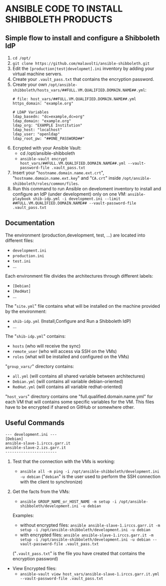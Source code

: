 # ANSIBLE CODE TO INSTALL SHIBBOLETH PRODUCTS

## Simple flow to install and configure a Shibboleth IdP
1. ```cd /opt/```
2. ```git clone https://github.com/malavolti/ansible-shibboleth.git```
3. Edit the ```[production|test|developmet].ini``` inventory by adding your virtual machine servers.
4. Create your ```.vault_pass.txt``` that contains the encryption password.
5. Create your own ```/opt/ansible-shibboleth/hosts_vars/##FULL.VM.QUALIFIED.DOMAIN.NAME##.yml```:
    ```
    # file: host_vars/##FULL.VM.QUALIFIED.DOMAIN.NAME##.yml
    https_domain: "example.org"
    
    # LDAP Variables
    ldap_basedn: "dc=example,dc=org"
    ldap_domain: "example.org"
    ldap_org: "EXAMPLE Institution"
    ldap_host: "localhost"
    ldap_user: "openldap"
    ldap_root_pw: "##ONE_PASSWORD##"
    ```
6. Ecrypted with your Ansible Vault:
    * cd /opt/ansible-shibboleth
    * ```ansible-vault encrypt host_vars/##FULL.VM.QUALIFIED.DOMAIN.NAME##.yml --vault-password-file .vault_pass.txt ```
7. Insert your "```hostname.domain.name.ext.crt```", "```hostname.domain.name.ext.key```" and "```CA.crt```" inside ```/opt/ansible-shibboleth/roles/common/files```.
8. Run this command to run Ansible on develoment inventory to install and configure an IdP (under development) only on one VM:
    ```ansible-playbook shib-idp.yml -i development.ini --limit ##FULL.VM.QUALIFIED.DOMAIN.NAME## --vault-password-file .vault_pass.txt```

## Documentation ##
The environment (production,development, test, ...) are located into different files:
   - ```development.ini```
   - ```production.ini```
   - ```test.ini```
   - ...

Each environment file divides the architectures through different labels:
   - ```[Debian]```
   - ```[RedHat]```
   - ...

The "```site.yml```" file contains what will be installed on the machine provided by the environment:
   - ```shib-idp.yml``` (Install,Configure and Run a Shibboleth IdP)
   - ...

The "```shib-idp.yml```" contains:
   - ```hosts``` (who will receive the sync)
   - ```remote_user``` (who will access via SSH on the VMs)
   - ```roles``` (what will be installed and configured on the VMs)

"```group_vars/```" directory contains:
   - ```all.yml```      (will contains all shared variable between architectures)
   - ```Debian.yml```   (will contains all variable debian-oriented)
   - ```RedHat.yml```   (will contains all variable redhat-oriented)

"```host_vars```" directory contains one "full.qualified.domain.name.yml" for each VM that will contains some specific variables for the VM. This files have to be encrypted if shared on GitHub or somewhere other.

## Useful Commands ##

```
--- development.ini ---
[Debian]
ansible-slave-1.irccs.garr.it
ansible-slave-2.izs.garr.it
-----------------------
```
1. Test that the connection with the VMs is working:
   * ```ansible all -m ping -i /opt/ansible-shibboleth/development.ini -u debian```
  ("```debian```" is the user used to perform the SSH connection with the client to synchronize)

2. Get the facts from the VMs:
   * ```ansible GROUP_NAME_or_HOST_NAME -m setup -i /opt/ansible-shibboleth/development.ini -u debian```

   Examples:
      * without encrypted files:
         ```ansible ansible-slave-1.irccs.garr.it -m setup -i /opt/ansible-shibboleth/development.ini -u debian```
      * with encrypted files:
         ```ansible ansible-slave-1.irccs.garr.it -m setup -i /opt/ansible-shibboleth/development.ini -u debian --vault-password-file .vault_pass.txt```

   ("```.vault_pass.txt```" is the file you have created that contains the encryption password)

* View Encrypted files:
   * ```ansible-vault view host_vars/ansible-slave-1.irccs.garr.it.yml --vault-password-file .vault_pass.txt```
